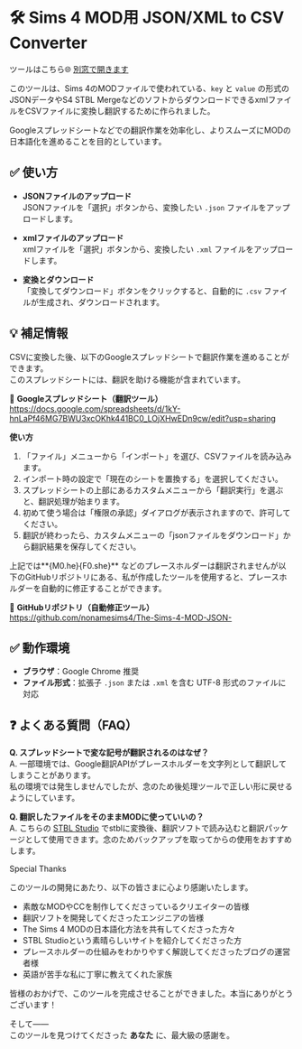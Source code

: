 # 🛠 Sims 4 MOD用 JSON/XML to CSV Converter

ツールはこちら🌐
<a href="https://nonamesims4.github.io/JSON-CSV-/" target="_blank" rel="noopener noreferrer">別窓で開きます</a>

このツールは、Sims 4のMODファイルで使われている、`key` と `value` の形式のJSONデータやS4 STBL MergeなどのソフトからダウンロードできるxmlファイルをCSVファイルに変換し翻訳するために作られました。

Googleスプレッドシートなどでの翻訳作業を効率化し、よりスムーズにMODの日本語化を進めることを目的としています。



## ✅ 使い方

- **JSONファイルのアップロード**  
  JSONファイルを「選択」ボタンから、変換したい `.json` ファイルをアップロードします。

- **xmlファイルのアップロード**  
  xmlファイルを「選択」ボタンから、変換したい `.xml` ファイルをアップロードします。

- **変換とダウンロード**  
  「変換してダウンロード」ボタンをクリックすると、自動的に `.csv` ファイルが生成され、ダウンロードされます。



## 💡 補足情報

CSVに変換した後、以下のGoogleスプレッドシートで翻訳作業を進めることができます。  
このスプレッドシートには、翻訳を助ける機能が含まれています。

📄 **Googleスプレッドシート（翻訳ツール）**  
https://docs.google.com/spreadsheets/d/1kY-hnLaPf46MG7BWU3xcOKhk441BC0_LOjXHwEDn9cw/edit?usp=sharing

**使い方**

1. 「ファイル」メニューから「インポート」を選び、CSVファイルを読み込みます。  
2. インポート時の設定で「現在のシートを置換する」を選択してください。  
3. スプレッドシートの上部にあるカスタムメニューから「翻訳実行」を選ぶと、翻訳処理が始まります。  
4. 初めて使う場合は「権限の承認」ダイアログが表示されますので、許可してください。  
5. 翻訳が終わったら、カスタムメニューの「jsonファイルをダウンロード」から翻訳結果を保存してください。  

上記では**{M0.he}{F0.she}** などのプレースホルダーは翻訳されませんが以下のGitHubリポジトリにある、私が作成したツールを使用すると、プレースホルダーを自動的に修正することができます。

🔧 **GitHubリポジトリ（自動修正ツール）**  
https://github.com/nonamesims4/The-Sims-4-MOD-JSON-


## ✅ 動作環境

- **ブラウザ**：Google Chrome 推奨  
- **ファイル形式**：拡張子 `.json` または `.xml` を含む UTF-8 形式のファイルに対応  

## ❓ よくある質問（FAQ）

**Q. スプレッドシートで変な記号が翻訳されるのはなぜ？**  
A. 一部環境では、Google翻訳APIがプレースホルダーを文字列として翻訳してしまうことがあります。  
私の環境では発生しませんでしたが、念のため後処理ツールで正しい形に戻せるようにしています。

**Q. 翻訳したファイルをそのままMODに使っていいの？**  
A. こちらの <a href="https://stbl.sims4toolkit.com/" target="_blank" rel="noopener noreferrer">STBL Studio</a> でstblに変換後、翻訳ソフトで読み込むと翻訳パッケージとして使用できます。念のためバックアップを取ってからの使用をおすすめします。





Special Thanks

このツールの開発にあたり、以下の皆さまに心より感謝いたします。

- 素敵なMODやCCを制作してくださっているクリエイターの皆様  
- 翻訳ソフトを開発してくださったエンジニアの皆様  
- The Sims 4 MODの日本語化方法を共有してくださった方々  
- STBL Studioという素晴らしいサイトを紹介してくださった方  
- プレースホルダーの仕組みをわかりやすく解説してくださったブログの運営者様  
- 英語が苦手な私に丁寧に教えてくれた家族  

皆様のおかげで、このツールを完成させることができました。本当にありがとうございます！


そして――  
このツールを見つけてくださった **あなた** に、最大級の感謝を。
